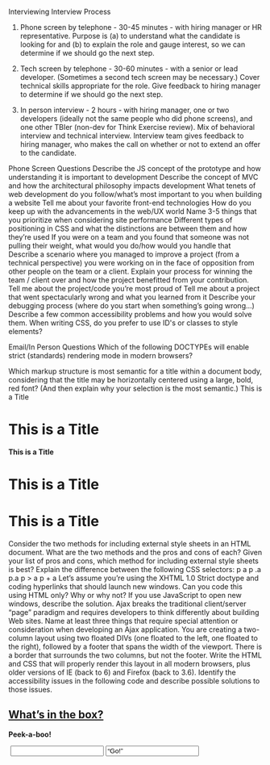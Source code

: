 Interviewing
Interview Process 

1. Phone screen by telephone - 30-45 minutes - with hiring manager or HR representative. Purpose is (a) to understand what the candidate is looking for and (b) to explain the role and gauge interest, so we can determine if we should go the next step.

2. Tech screen by telephone - 30-60 minutes - with a senior or lead developer. (Sometimes a second tech screen may be necessary.) Cover technical skills appropriate for the role. Give feedback to hiring manager to determine if we should go the next step.

3. In person interview - 2 hours - with hiring manager, one or two developers (ideally not the same people who did phone screens), and one other TBIer (non-dev for Think Exercise review). Mix of behavioral interview and technical interview. Interview team gives feedback to hiring manager, who makes the call on whether or not to extend an offer to the candidate. 

Phone Screen Questions
Describe the JS concept of the prototype and how understanding it is important to development
Describe the concept of MVC and how the architectural philosophy impacts development
What tenets of web development do you follow/what’s most important to you when building a website
Tell me about your favorite front-end technologies
How do you keep up with the advancements in the web/UX world
Name 3-5 things that you prioritize when considering site performance
Different types of positioning in CSS and what the distinctions are between them and how they’re used
If you were on a team and you found that someone was not pulling their weight, what would you do/how would you handle that
Describe a scenario where you managed to improve a project (from a technical perspective) you were working on in the face of opposition from other people on the team or a client.  Explain your process for winning the team / client over and how the project benefitted from your contribution.
Tell me about the project/code you’re most proud of
Tell me about a project that went spectacularly wrong and what you learned from it
Describe your debugging process (where do you start when something’s going wrong…)
Describe a few common accessibility problems and how you would solve them.
When writing CSS, do you prefer to use ID's or classes to style elements?

Email/In Person Questions
Which of the following DOCTYPEs will enable strict (standards) rendering mode in modern browsers?
<!DOCTYPE HTML PUBLIC “-//W3C//DTD HTML 4.0 Transitional//EN”>
<!DOCTYPE html PUBLIC “-//W3C//DTD XHTML 1.0 Strict//EN” “http://www.w3.org/TR/xhtml1/DTD/xhtml1-strict.dtd”>
<!DOCTYPE HTML PUBLIC “-//W3C//DTD HTML 4.01 Frameset//EN” “http://www.w3.org/TR/html4/frameset.dtd”>
<!DOCTYPE html PUBLIC “-//W3C//DTD XHTML 1.0 Transitional//EN” “DTD/xhtml1-transitional.dtd”>
<!DOCTYPE html>
Which markup structure is most semantic for a title within a document body, considering that the title may be horizontally centered using a large, bold, red font? (And then explain why your selection is the most semantic.)
<span class=“title”>This is a Title</span>
<h1>This is a Title</h1>
<p align=“center”><font size=“+3”><b>This is a Title</b></font></p>
<h1 style=“font-weight:bold; font-size:large; text-align:center; color:red;”>This is a Title</h1>
<title>This is a Title</title>
<h1 class=“LargeRedBoldCenterHeading”>This is a Title</h1>
Consider the two methods for including external style sheets in an HTML document. What are the two methods and the pros and cons of each? Given your list of pros and cons, which method for including external style sheets is best?
Explain the difference between the following CSS selectors:
p a
p .a
p.a
p > a
p + a
Let’s assume you’re using the XHTML 1.0 Strict doctype and coding hyperlinks that should launch new windows. Can you code this using HTML only? Why or why not? If you use JavaScript to open new windows, describe the solution.
Ajax breaks the traditional client/server “page” paradigm and requires developers to think differently about building Web sites. Name at least three things that require special attention or consideration when developing an Ajax application.
You are creating a two-column layout using two floated DIVs (one floated to the left, one floated to the right), followed by a footer that spans the width of the viewport. There is a border that surrounds the two columns, but not the footer. Write the HTML and CSS that will properly render this layout in all modern browsers, plus older versions of IE (back to 6) and Firefox (back to 3.6).
Identify the accessibility issues in the following code and describe possible solutions to those issues.
<!DOCTYPE html>
<html lang=“en”>
<head>
<title>Fun Little Widget</title>
</head>
<body>
<div style=“width:250px; height:200px; margin:1em; border:3px solid #333; padding:10px; font-size:12px; overflow:hidden;”>
<h2><a href=“#” onmouseover=“document.getElementById(‘box’).style.display=‘block’;” onmouseout=“document.getElementById(‘box’).style.display=‘none’;”>What’s in the box?</a></h2>
<div id=“box” style=“display:none;”>
<p><b>Peek-a-boo!</b></p>
<form method=“post” action=“search”>
<div>
<label><img src=“search.gif” width=“150” height=“20” alt="" /> <input id=“query” value="" /></label> 
<input type=“submit” value=“Go!” />
</div>
</form>
</div>
</div>
</body>
</html>